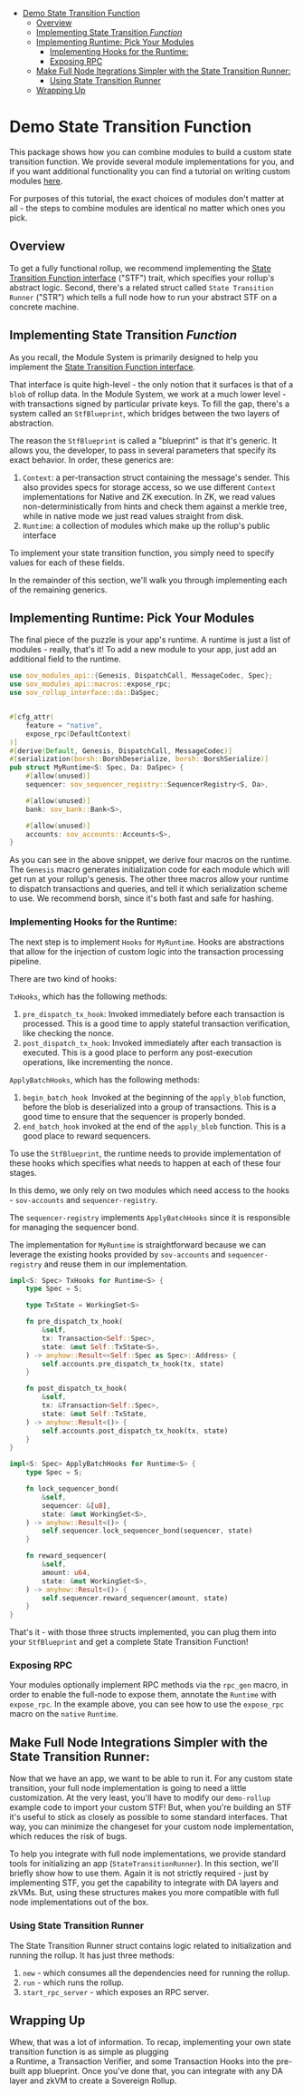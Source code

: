<!-- START doctoc generated TOC please keep comment here to allow auto update -->
<!-- DON'T EDIT THIS SECTION, INSTEAD RE-RUN doctoc TO UPDATE -->

- [Demo State Transition Function](#demo-state-transition-function)
  - [Overview](#overview)
  - [Implementing State Transition _Function_](#implementing-state-transition-_function_)
  - [Implementing Runtime: Pick Your Modules](#implementing-runtime-pick-your-modules)
    - [Implementing Hooks for the Runtime:](#implementing-hooks-for-the-runtime)
    - [Exposing RPC](#exposing-rpc)
  - [Make Full Node Itegrations Simpler with the State Transition Runner:](#make-full-node-itegrations-simpler-with-the-state-transition-runner)
    - [Using State Transition Runner](#using-state-transition-runner)
  - [Wrapping Up](#wrapping-up)

<!-- END doctoc generated TOC please keep comment here to allow auto update -->

# Demo State Transition Function

This package shows how you can combine modules to build a custom state transition function. We provide several module implementations
for you, and if you want additional functionality you can find a tutorial on writing custom modules [here](../simple-nft-module/README.md).

For purposes of this tutorial, the exact choices of modules don't matter at all - the steps to combine modules are identical
no matter which ones you pick.

## Overview

To get a fully functional rollup, we recommend implementing the [State Transition Function
interface](../../rollup-interface/specs/interfaces/stf.md) ("STF") trait, which specifies your rollup's abstract logic. Second, there's
a related struct called `State Transition Runner` ("STR") which tells a full node how to run your abstract STF on a concrete machine.

## Implementing State Transition _Function_

As you recall, the Module System is primarily designed to help you implement the [State Transition Function
interface](../../rollup-interface/specs/interfaces/stf.md).

That interface is quite high-level - the only notion
that it surfaces is that of a `blob` of rollup data. In the Module System, we work at a much lower level - with
transactions signed by particular private keys. To fill the gap, there's a system called an `StfBlueprint`, which
bridges between the two layers of abstraction.

The reason the `StfBlueprint` is called a "blueprint" is that it's generic. It allows you, the developer, to pass in
several parameters that specify its exact behavior. In order, these generics are:

1. `Context`: a per-transaction struct containing the message's sender. This also provides specs for storage access, so we use different `Context`
   implementations for Native and ZK execution. In ZK, we read values non-deterministically from hints and check them against a merkle tree, while in
   native mode we just read values straight from disk.
2. `Runtime`: a collection of modules which make up the rollup's public interface

To implement your state transition function, you simply need to specify values for each of these fields.

In the remainder of this section, we'll walk you through implementing each of the remaining generics.

## Implementing Runtime: Pick Your Modules

The final piece of the puzzle is your app's runtime. A runtime is just a list of modules - really, that's it! To add a new
module to your app, just add an additional field to the runtime.

```rust
use sov_modules_api::{Genesis, DispatchCall, MessageCodec, Spec};
use sov_modules_api::macros::expose_rpc;
use sov_rollup_interface::da::DaSpec;


#[cfg_attr(
    feature = "native",
    expose_rpc(DefaultContext)
)]
#[derive(Default, Genesis, DispatchCall, MessageCodec)]
#[serialization(borsh::BorshDeserialize, borsh::BorshSerialize)]
pub struct MyRuntime<S: Spec, Da: DaSpec> {
    #[allow(unused)]
    sequencer: sov_sequencer_registry::SequencerRegistry<S, Da>,

    #[allow(unused)]
    bank: sov_bank::Bank<S>,

    #[allow(unused)]
    accounts: sov_accounts::Accounts<S>,
}
```

As you can see in the above snippet, we derive four macros on the runtime. The `Genesis` macro generates
initialization code for each module which will get run at your rollup's genesis. The other three macros
allow your runtime to dispatch transactions and queries, and tell it which serialization scheme to use.
We recommend borsh, since it's both fast and safe for hashing.

### Implementing Hooks for the Runtime:

The next step is to implement `Hooks` for `MyRuntime`. Hooks are abstractions that allow for the injection of custom logic into the transaction processing pipeline.

There are two kind of hooks:

`TxHooks`, which has the following methods:

1. `pre_dispatch_tx_hook`: Invoked immediately before each transaction is processed. This is a good time to apply stateful transaction verification, like checking the nonce.
2. `post_dispatch_tx_hook`: Invoked immediately after each transaction is executed. This is a good place to perform any post-execution operations, like incrementing the nonce.

`ApplyBatchHooks`, which has the following methods:

1. `begin_batch_hook `Invoked at the beginning of the `apply_blob` function, before the blob is deserialized into a group of transactions. This is a good time to ensure that the sequencer is properly bonded.
2. `end_batch_hook` invoked at the end of the `apply_blob` function. This is a good place to reward sequencers.

To use the `StfBlueprint`, the runtime needs to provide implementation of these hooks which specifies what needs to happen at each of these four stages.

In this demo, we only rely on two modules which need access to the hooks - `sov-accounts` and `sequencer-registry`.

The `sequencer-registry` implements `ApplyBatchHooks` since it is responsible for managing the sequencer bond.

The implementation for `MyRuntime` is straightforward because we can leverage the existing hooks provided by `sov-accounts` and `sequencer-registry` and reuse them in our implementation.

```Rust
impl<S: Spec> TxHooks for Runtime<S> {
    type Spec = S;

    type TxState = WorkingSet<S>

    fn pre_dispatch_tx_hook(
        &self,
        tx: Transaction<Self::Spec>,
        state: &mut Self::TxState<S>,
    ) -> anyhow::Result<<Self::Spec as Spec>::Address> {
        self.accounts.pre_dispatch_tx_hook(tx, state)
    }

    fn post_dispatch_tx_hook(
        &self,
        tx: &Transaction<Self::Spec>,
        state: &mut Self::TxState,
    ) -> anyhow::Result<()> {
        self.accounts.post_dispatch_tx_hook(tx, state)
    }
}
```

```Rust
impl<S: Spec> ApplyBatchHooks for Runtime<S> {
    type Spec = S;

    fn lock_sequencer_bond(
        &self,
        sequencer: &[u8],
        state: &mut WorkingSet<S>,
    ) -> anyhow::Result<()> {
        self.sequencer.lock_sequencer_bond(sequencer, state)
    }

    fn reward_sequencer(
        &self,
        amount: u64,
        state: &mut WorkingSet<S>,
    ) -> anyhow::Result<()> {
        self.sequencer.reward_sequencer(amount, state)
    }
}
```

That's it - with those three structs implemented, you can plug them into your `StfBlueprint` and get a
complete State Transition Function!

### Exposing RPC

Your modules optionally implement RPC methods via the `rpc_gen` macro, in order to enable the full-node to expose them, annotate the `Runtime` with `expose_rpc`.
In the example above, you can see how to use the `expose_rpc` macro on the `native` `Runtime`.

## Make Full Node Integrations Simpler with the State Transition Runner:

Now that we have an app, we want to be able to run it. For any custom state transition, your full node implementation is going to need a little
customization. At the very least, you'll have to modify our `demo-rollup` example code
to import your custom STF! But, when you're building an STF it's useful to stick as closely as possible to some standard interfaces.
That way, you can minimize the changeset for your custom node implementation, which reduces the risk of bugs.

To help you integrate with full node implementations, we provide standard tools for initializing an app (`StateTransitionRunner`). In this section, we'll briefly show how to use them. Again it is not strictly
required - just by implementing STF, you get the capability to integrate with DA layers and zkVMs. But, using these structures
makes you more compatible with full node implementations out of the box.

### Using State Transition Runner

The State Transition Runner struct contains logic related to initialization and running the rollup. It has just three methods:

1. `new` - which consumes all the dependencies need for running the rollup.
2. `run` - which runs the rollup.
3. `start_rpc_server` - which exposes an RPC server.

## Wrapping Up

Whew, that was a lot of information. To recap, implementing your own state transition function is as simple as plugging  
a Runtime, a Transaction Verifier, and some Transaction Hooks into the pre-built app blueprint. Once you've done that,
you can integrate with any DA layer and zkVM to create a Sovereign Rollup.
